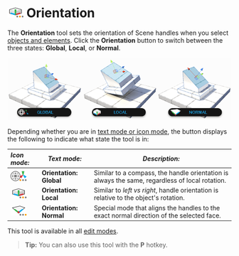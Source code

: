 # ![Orientation](images/icons/HandleAlign_Local.png) Orientation

The __Orientation__ tool sets the orientation of Scene handles when you select [objects and elements](modes.md). Click the __Orientation__ button to switch between the three states: __Global__, __Local__, or __Normal__.

![Handle Orientation Examples](images/HandleAlign_ExamplesWithTextAndIcons.png)

Depending whether you are in [text mode or icon mode](toolbar.md#buttonmode), the button displays the following to indicate what state the tool is in:

| ***Icon mode:***                                             | *Text mode:*            | ***Description:***                                           |
| :----------------------------------------------------------- | ----------------------- | ------------------------------------------------------------ |
| ![Handle Alignment Global](images/icons/HandleAlign_World.png) | **Orientation: Global** | Similar to a compass, the handle orientation is always the same, regardless of local rotation. |
| ![Handle Alignment Local](images/icons/HandleAlign_Local.png) | **Orientation: Local**  | Similar to *left vs right*, handle orientation is relative to the object's rotation. |
| ![Handle Alignment Planar](images/icons/HandleAlign_Plane.png) | **Orientation: Normal** | Special mode that aligns the handles to the exact normal direction of the selected face. |

This tool is available in all [edit modes](modes.md).

> **Tip:** You can also use this tool with the **P** hotkey.
